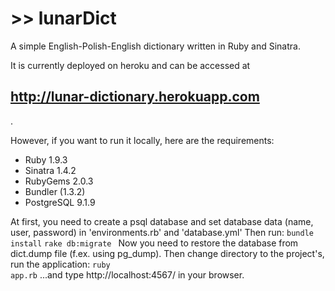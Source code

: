 <h1> >> lunarDict </h1>

A simple English-Polish-English dictionary written in Ruby and Sinatra. 

It is currently deployed on heroku and can be accessed at <h2>http://lunar-dictionary.herokuapp.com</h2>. 

However, if you want to run it locally, here are the requirements: 
<ul>
<li>Ruby 1.9.3</li>
<li>Sinatra 1.4.2 </li>
<li>RubyGems 2.0.3 </li>
<li>Bundler (1.3.2)</li>
<li>PostgreSQL 9.1.9 </li>
</ul>

At first, you need to create a psql database and set database data (name, user, password) in 'environments.rb' and 'database.yml'
Then run:
<code>bundle install</code>
<code>rake db:migrate </code>
Now you need to restore the database from dict.dump file (f.ex. using pg_dump).
Then change directory to the project's, run the application: 
<code>ruby app.rb</code>
...and type http://localhost:4567/ in your browser.

